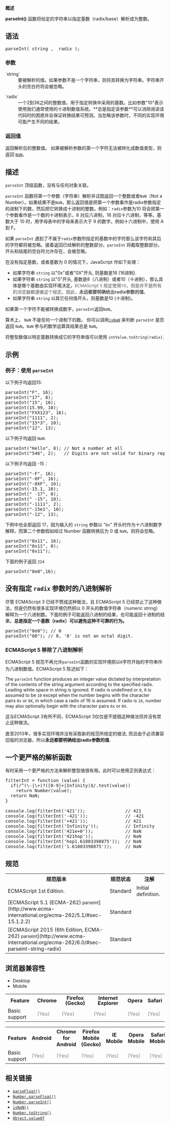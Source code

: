 **概述**

**parseInt()** 函数将给定的字符串以指定基数（radix/base）解析成为整数。

## 语法

<pre class="syntaxbox">parseInt(_string_, _radix_);</pre>

### 参数

<dl>

<dt>`string`</dt>

<dd>要被解析的值。如果参数不是一个字符串，则将其转换为字符串。字符串开头的空白符将会被忽略。</dd>

</dl>

<dl>

<dt>`radix`</dt>

<dd>一个2到36之间的整数值，用于指定转换中采用的基数。比如参数"10"表示使用我们通常使用的十进制数值系统。**总是指定该参数**可以消除阅读该代码时的困惑并且保证转换结果可预测。当忽略该参数时，不同的实现环境可能产生不同的结果。</dd>

</dl>

### 返回值

返回解析后的整数值。 如果被解析参数的第一个字符无法被转化成数值类型，则返回 [`NaN`](/zh-CN/docs/Web/JavaScript/Reference/Global_Objects/NaN "全局属性 NaN 表示 Not-A-Number 的值。")。

## 描述

`parseInt` 顶级函数，没有与任何对象关联。

`parseInt` 函数将第一个参数（字符串）解析并试图返回一个整数或者`NaN`（Not a Number）。如果结果不是`NaN`，那么返回值是把第一个参数看作是radix参数指定的进制下的数，然后把它转换成十进制的整数。例如：`radix`参数为10 将会把第一个参数看作是一个数的十进制表示，8 对应八进制，16 对应十六进制，等等。基数大于 10 时，用字母表中的字母来表示大于 9 的数字。例如十六进制中，使用 A 到 F。

如果 `parseInt` 遇到了不属于`radix`参数所指定的基数中的字符那么该字符和其后的字符都将被忽略。接着返回已经解析的整数部分。`parseInt` 将截取整数部分。开头和结尾的空白符允许存在，会被忽略。

在没有指定基数，或者基数为 0 的情况下，JavaScript 作如下处理：

*   如果字符串 `string` 以"0x"或者"0X"开头, 则基数是16 (16进制).
*   如果字符串 `string` 以"0"开头, 基数是8（八进制）或者10（十进制），那么具体是哪个基数由实现环境决定。<span style="background-color: #ffffff; color: #4d4e53; font-family: open sans,arial,sans-serif; font-size: 14px; line-height: 19.0909080505371px;">ECMAScript 5 规定使用10，但是并不是所有的浏览器都遵循这个规定。因此，**永远都要明确给出radix参数的值**。</span>
*   如果字符串 `string` 以其它任何值开头，则基数是10 (十进制)。

如果第一个字符不能被转换成数字，`parseInt`返回`NaN`。

算术上， `NaN` 不是任何一个进制下的数。 你可以调用[`isNaN`](/zh-CN/docs/Web/JavaScript/Reference/Global_Objects/isNaN "isNaN() 函数用来判断一个值是否为 NaN。注：isNaN函数包含一些非常有意思的强制转换规则；你也可以通过 ECMAScript 6 中定义的 Number.isNaN() 或者 typeof 来判断一个值是否为非数值。") 来判断 `parseInt` 是否返回 `NaN`。`NaN` 参与的数学运算其结果总是 `NaN`。

将整型数值以特定基数转换成它的字符串值可以使用 `intValue.toString(radix)`.

## 示例

### 例子：使用 `parseInt`

以下例子均返回15:

<pre class="brush: js">parseInt("F", 16);
parseInt("17", 8);
parseInt("15", 10);
parseInt(15.99, 10);
parseInt("FXX123", 16);
parseInt("1111", 2);
parseInt("15*3", 10);
parseInt("12", 13);
</pre>

以下例子均返回 `NaN`:

<pre class="brush: js">parseInt("Hello", 8); // Not a number at all
parseInt("546", 2);   // Digits are not valid for binary representations
</pre>

以下例子均返回 -15：

<pre class="brush: js">parseInt("-F", 16);
parseInt("-0F", 16);
parseInt("-0XF", 16);
parseInt(-15.1, 10);
parseInt(" -17", 8);
parseInt(" -15", 10);
parseInt("-1111", 2);
parseInt("-15e1", 10);
parseInt("-12", 13);</pre>

下例中也全部返回 17，因为输入的 `string` 参数以 "`0x`" 开头时作为十六进制数字解释，而第二个参数假如经过 Number 函数转换后为 0 或 `NaN`，则将会忽略。

<pre class="brush: js">parseInt("0x11", 16);
parseInt("0x11", 0);
parseInt("0x11");
</pre>

下面的例子返回 `224`

<pre class="brush: js">parseInt("0e0",16);</pre>

## 没有指定 `radix` 参数时的八进制解析

尽管 ECMAScript 3 已经不赞成这种做法，且 ECMAScript 5 已经禁止了这种做法，但是仍然有很多实现环境仍然把以 0 开头的数值字符串（numeric string）解释为一个八进制数。下面的例子可能返回八进制的结果，也可能返回十进制的结果。**总是指定一个基数（radix）可以避免这种不可靠的行为。**

<pre class="brush: js">parseInt("0e0"); // 0
parseInt("08"); // 0, '8' is not an octal digit.
</pre>

### ECMAScript 5 移除了八进制解析

ECMAScript 5 规范不再允许`parseInt`函数的<span style="line-height: 19.0909080505371px;">实现环境把以`0`字符开始的字符串作为八进制数值</span>。ECMAScript 5 陈述如下：

The `parseInt` function produces an integer value dictated by interpretation of the contents of the string argument according to the specified radix. Leading white space in string is ignored. If radix is undefined or `0`, it is assumed to be `10` except when the number begins with the character pairs `0x` or `0X`, in which case a radix of 16 is assumed. If radix is `16`, number may also optionally begin with the character pairs `0x` or `0X`.

这与<span style="line-height: 19.0909080505371px;">ECMAScript 3有所不同，ECMAScript 3仅仅是不提倡这种做法但并没有禁止这种做法。</span>

直至2013年，很多实现环境并没有采取新的规范所规定的做法, 而且由于必须兼容旧版的浏览器，所以**永远都要明确给出radix参数的值.**

## 一个更严格的解析函数

有时采用一个更严格的方法来解析整型值很有用。此时可以使用正则表达式：

<pre class="brush: js">filterInt = function (value) {
  if(/^(\-|\+)?([0-9]+|Infinity)$/.test(value))
    return Number(value);
  return NaN;
}

console.log(filterInt('421'));               // 421
console.log(filterInt('-421'));              // -421
console.log(filterInt('+421'));              // 421
console.log(filterInt('Infinity'));          // Infinity
console.log(filterInt('421e+0'));            // NaN
console.log(filterInt('421hop'));            // NaN
console.log(filterInt('hop1.61803398875'));  // NaN
console.log(filterInt('1.61803398875'));     // NaN
</pre>

## 规范

<table class="standard-table">

<tbody>

<tr>

<th>规范版本</th>

<th>规范状态</th>

<th>注解</th>

</tr>

<tr>

<td>ECMAScript 1st Edition.</td>

<td>Standard</td>

<td>Initial definition.</td>

</tr>

<tr>

<td>[ECMAScript 5.1 (ECMA-262)  
<small lang="zh-CN">parseInt</small>](http://www.ecma-international.org/ecma-262/5.1/#sec-15.1.2.2)</td>

<td><span class="spec-Standard">Standard</span></td>

<td> </td>

</tr>

<tr>

<td>[ECMAScript 2015 (6th Edition, ECMA-262)  
<small lang="zh-CN">parseInt</small>](http://www.ecma-international.org/ecma-262/6.0/#sec-parseint-string-radix)</td>

<td><span class="spec-Standard">Standard</span></td>

<td> </td>

</tr>

</tbody>

</table>

## 浏览器兼容性

<div class="htab"><a name="AutoCompatibilityTable" id="AutoCompatibilityTable"></a>

*   <a>Desktop</a>
*   <a>Mobile</a>

</div>

<div id="compat-desktop">

<table class="compat-table">

<tbody>

<tr>

<th style="line-height: 16px;">Feature</th>

<th style="line-height: 16px;">Chrome</th>

<th style="line-height: 16px;">Firefox (Gecko)</th>

<th style="line-height: 16px;">Internet Explorer</th>

<th style="line-height: 16px;">Opera</th>

<th style="line-height: 16px;">Safari</th>

</tr>

<tr>

<td>Basic support</td>

<td><span title="Please update this with the earliest version of support." style="color: #888;">(Yes)</span></td>

<td><span title="Please update this with the earliest version of support." style="color: #888;">(Yes)</span></td>

<td><span title="Please update this with the earliest version of support." style="color: #888;">(Yes)</span></td>

<td><span title="Please update this with the earliest version of support." style="color: #888;">(Yes)</span></td>

<td><span title="Please update this with the earliest version of support." style="color: #888;">(Yes)</span></td>

</tr>

</tbody>

</table>

</div>

<div id="compat-mobile">

<table class="compat-table">

<tbody>

<tr>

<th>Feature</th>

<th>Android</th>

<th>Chrome for Android</th>

<th>Firefox Mobile (Gecko)</th>

<th>IE Mobile</th>

<th>Opera Mobile</th>

<th>Safari Mobile</th>

</tr>

<tr>

<td>Basic support</td>

<td><span title="Please update this with the earliest version of support." style="color: #888;">(Yes)</span></td>

<td><span title="Please update this with the earliest version of support." style="color: #888;">(Yes)</span></td>

<td><span title="Please update this with the earliest version of support." style="color: #888;">(Yes)</span></td>

<td><span title="Please update this with the earliest version of support." style="color: #888;">(Yes)</span></td>

<td><span title="Please update this with the earliest version of support." style="color: #888;">(Yes)</span></td>

<td><span title="Please update this with the earliest version of support." style="color: #888;">(Yes)</span></td>

</tr>

</tbody>

</table>

</div>

## 相关链接

*   [`parseFloat()`](/zh-CN/docs/Web/JavaScript/Reference/Global_Objects/parseFloat "parseFloat()方法将参数中指定的字符串解析成为一个浮点数字并返回.")
*   [`Number.parseFloat()`](/zh-CN/docs/Web/JavaScript/Reference/Global_Objects/Number/parseFloat "Number.parseFloat() 方法可以把一个字符串解析成浮点数。该方法与全局的 parseFloat() 函数相同，并且处于 ECMAScript 6 规范中（用于全局变量的模块化）。")
*   [`Number.parseInt()`](/zh-CN/docs/Web/JavaScript/Reference/Global_Objects/Number/parseInt "Number.parseInt() 方法可以根据给定的进制数把一个字符串解析成整数。")
*   [`isNaN()`](/zh-CN/docs/Web/JavaScript/Reference/Global_Objects/isNaN "isNaN() 函数用来判断一个值是否为 NaN。注：isNaN函数包含一些非常有意思的强制转换规则；你也可以通过 ECMAScript 6 中定义的 Number.isNaN() 或者 typeof 来判断一个值是否为非数值。")
*   [`Number.toString()`](/zh-CN/docs/Web/JavaScript/Reference/Global_Objects/Number/toString "toString() 方法返回指定 Number 对象的字符串表示形式。")
*   [`Object.valueOf`](/zh-CN/docs/Web/JavaScript/Reference/Global_Objects/Object/valueOf "valueOf() 方法返回指定对象的原始值。")